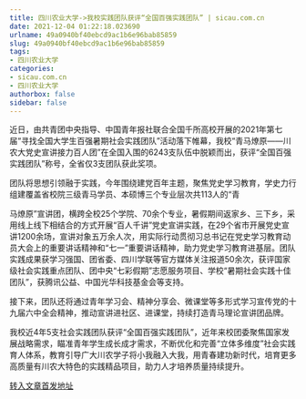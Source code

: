 ```yaml
---
title: 四川农业大学->我校实践团队获评“全国百强实践团队” | sicau.com.cn
date: 2021-12-04 01:22:18.023690
urlname: 49a0940bf40ebcd9ac1b6e96bab85859
slug: 49a0940bf40ebcd9ac1b6e96bab85859
tags: 
- 四川农业大学
categories:
- sicau.com.cn
- 四川农业大学
authorbox: false
sidebar: false
---
```

近日，由共青团中央指导、中国青年报社联合全国千所高校开展的2021年第七届“寻找全国大学生百强暑期社会实践团队”活动落下帷幕，我校“青马燎原——川农大党史宣讲接力百人团”在全国入围的6243支队伍中脱颖而出，获评“全国百强实践团队”称号，全省仅3支团队获此奖项。

团队将思想引领融于实践，今年围绕建党百年主题，聚焦党史学习教育，学史力行组建覆盖省校院三级青马学员、本硕博三个专业层次共113人的“青
<!--more-->
马燎原”宣讲团，横跨全校25个学院、70余个专业，暑假期间返家乡、三下乡，采用线上线下相结合的方式开展“百人千讲”党史宣讲实践，在29个省市开展党史宣讲1200余场，宣讲对象五万余人次，用实际行动贯彻习总书记在党史学习教育动员大会上的重要讲话精神和“七一”重要讲话精神，助力党史学习教育进基层。团队实践成果获学习强国、团省委、四川学联等官方媒体关注报道50余次，获评国家级社会实践重点团队、团中央“七彩假期”志愿服务项目、学校“暑期社会实践十佳团队”，获腾讯公益、中国光华科技基金会等支持。

接下来，团队还将通过青年学习会、精神分享会、微课堂等多形式学习宣传党的十九届六中全会精神，推动宣讲进社区、进课堂，持续打造青马理论宣讲团品牌。

我校近4年5支社会实践团队获评“全国百强实践团队”，近年来校团委聚焦国家发展战略需求，瞄准青年学生成长成才需求，不断优化和完善“立体多维度”社会实践育人体系，教育引导广大川农学子将小我融入大我，用青春建功新时代，培育更多高质量有川农大特色的实践精品项目，助力人才培养质量持续提升。



[转入文章首发地址](https://news.sicau.edu.cn/info/1078/65803.htm)